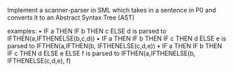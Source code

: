 Implement a scanner-parser in SML which takes in a sentence in P0 and converts it to an Abstract Syntax Tree (AST)


examples:
• IF a THEN IF b THEN c ELSE d is parsed to IFTHEN(a,IFTHENELSE(b,c,d))
• IF a THEN IF b THEN IF c THEN d ELSE e is parsed to
IFTHEN(a,IFTHEN(b, IFTHENELSE(c,d,e))
• IF a THEN IF b THEN IF c THEN d ELSE e ELSE f is parsed to
IFTHEN(a,IFTHENELSE(b, IFTHENELSE(c,d,e), f)